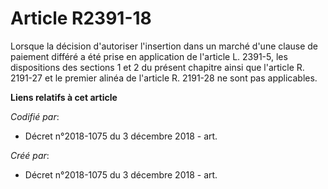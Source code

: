 # Article R2391-18

Lorsque la décision d'autoriser l'insertion dans un marché d'une clause de paiement différé a été prise en application de
l'article L. 2391-5, les dispositions des sections 1 et 2 du présent chapitre ainsi que l'article R. 2191-27 et le premier
alinéa de l'article R. 2191-28 ne sont pas applicables.

**Liens relatifs à cet article**

_Codifié par_:

  - Décret n°2018-1075 du 3 décembre 2018 - art.

_Créé par_:

  - Décret n°2018-1075 du 3 décembre 2018 - art.
